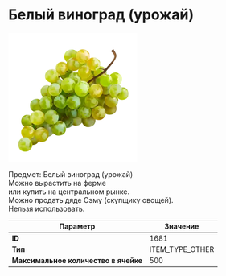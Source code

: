 # Белый виноград (урожай)

![Item Image](../img/1681.webp?raw=true)

Предмет: Белый виноград (урожай)<br>Можно вырастить на ферме<br>или купить на центральном рынке.<br>Можно продать дяде Сэму (скупщику овощей).<br>Нельзя использовать.


| Параметр | Значение |
|----------|----------|
| **ID** | 1681 |
| **Тип** | ITEM_TYPE_OTHER |
| **Максимальное количество в ячейке** | 500 |

